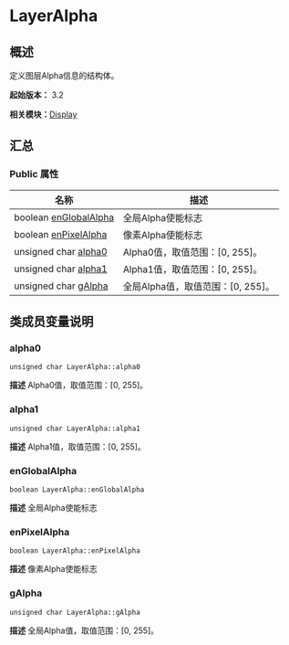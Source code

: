# LayerAlpha


## 概述

定义图层Alpha信息的结构体。

**起始版本：** 3.2

**相关模块：**[Display](_display_v10.md)


## 汇总


### Public 属性

| 名称 | 描述 | 
| -------- | -------- |
| boolean [enGlobalAlpha](#englobalalpha) | 全局Alpha使能标志  | 
| boolean [enPixelAlpha](#enpixelalpha) | 像素Alpha使能标志  | 
| unsigned char [alpha0](#alpha0) | Alpha0值，取值范围：[0, 255]。  | 
| unsigned char [alpha1](#alpha1) | Alpha1值，取值范围：[0, 255]。  | 
| unsigned char [gAlpha](#galpha) | 全局Alpha值，取值范围：[0, 255]。  | 


## 类成员变量说明


### alpha0

```
unsigned char LayerAlpha::alpha0
```
**描述**
Alpha0值，取值范围：[0, 255]。


### alpha1

```
unsigned char LayerAlpha::alpha1
```
**描述**
Alpha1值，取值范围：[0, 255]。


### enGlobalAlpha

```
boolean LayerAlpha::enGlobalAlpha
```
**描述**
全局Alpha使能标志


### enPixelAlpha

```
boolean LayerAlpha::enPixelAlpha
```
**描述**
像素Alpha使能标志


### gAlpha

```
unsigned char LayerAlpha::gAlpha
```
**描述**
全局Alpha值，取值范围：[0, 255]。
